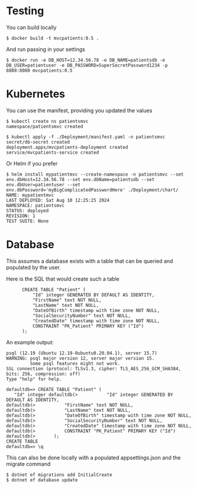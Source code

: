 

# Testing

You can build locally
```
$ docker build -t mvcpatients:0.5 .
```

And run passing in your settings
```
$ docker run -e DB_HOST=12.34.56.78 -e DB_NAME=patientsdb -e DB_USER=patientuser -e DB_PASSWORD=SuperSecretPassword1234 -p 8888:8080 mvcpatients:0.5
```

# Kubernetes

You can use the manifest, providing you updated the values

```
$ kubectl create ns patientsmvc
namespace/patientsmvc created

$ kubectl apply -f ./Deployment/manifest.yaml -n patientsmvc
secret/db-secret created
deployment.apps/mvcpatients-deployment created
service/mvcpatients-service created
```

Or Helm if you prefer
```
$ helm install mypatientmvc --create-namespace -n patientsmvc --set env.dbHost=12.34.56.78 --set env.dbName=patientsdb --set env.dbUser=patientuser --set env.dbPassword='myBigComplicatedPasswordHere' ./Deployment/chart/
NAME: mypatientmvc
LAST DEPLOYED: Sat Aug 10 12:25:25 2024
NAMESPACE: patientsmvc
STATUS: deployed
REVISION: 1
TEST SUITE: None
```

# Database

This assumes a database exists with a table that can be queried and populated by the user.

Here is the SQL that would create such a table
```
      CREATE TABLE "Patient" (
          "Id" integer GENERATED BY DEFAULT AS IDENTITY,
          "FirstName" text NOT NULL,
          "LastName" text NOT NULL,
          "DateOfBirth" timestamp with time zone NOT NULL,
          "SocialSecurityNumber" text NOT NULL,
          "CreatedDate" timestamp with time zone NOT NULL,
          CONSTRAINT "PK_Patient" PRIMARY KEY ("Id")
      );
```

An example output:
```
psql (12.19 (Ubuntu 12.19-0ubuntu0.20.04.1), server 15.7)
WARNING: psql major version 12, server major version 15.
         Some psql features might not work.
SSL connection (protocol: TLSv1.3, cipher: TLS_AES_256_GCM_SHA384, bits: 256, compression: off)
Type "help" for help.

defaultdb=> CREATE TABLE "Patient" (
   "Id" integer defaultdb(>           "Id" integer GENERATED BY DEFAULT AS IDENTITY,
defaultdb(>           "FirstName" text NOT NULL,
defaultdb(>           "LastName" text NOT NULL,
defaultdb(>           "DateOfBirth" timestamp with time zone NOT NULL,
defaultdb(>           "SocialSecurityNumber" text NOT NULL,
defaultdb(>           "CreatedDate" timestamp with time zone NOT NULL,
defaultdb(>           CONSTRAINT "PK_Patient" PRIMARY KEY ("Id")
defaultdb(>       );
CREATE TABLE
defaultdb=> \q
```

This can also be done locally with a populated appsettings.json and the migrate command
```
$ dotnet ef migrations add InitialCreate
$ dotnet ef database update
```